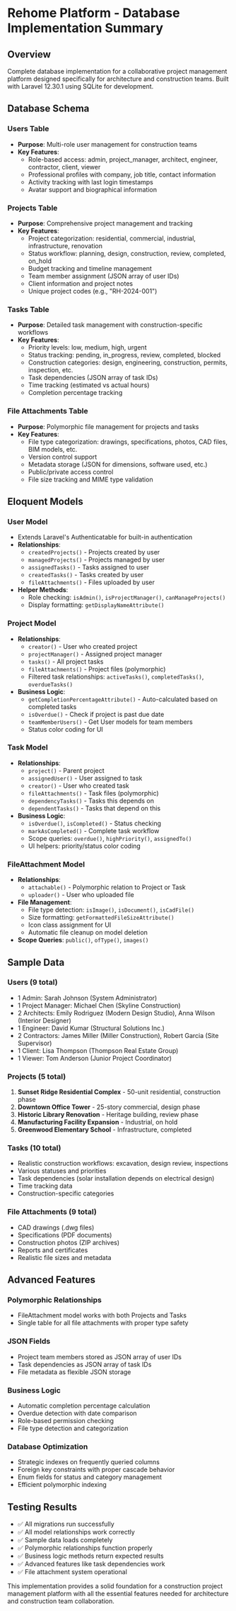 # Rehome Platform - Database Implementation Summary

## Overview
Complete database implementation for a collaborative project management platform designed specifically for architecture and construction teams. Built with Laravel 12.30.1 using SQLite for development.

## Database Schema

### Users Table
- **Purpose**: Multi-role user management for construction teams
- **Key Features**:
  - Role-based access: admin, project_manager, architect, engineer, contractor, client, viewer
  - Professional profiles with company, job title, contact information
  - Activity tracking with last login timestamps
  - Avatar support and biographical information

### Projects Table  
- **Purpose**: Comprehensive project management and tracking
- **Key Features**:
  - Project categorization: residential, commercial, industrial, infrastructure, renovation
  - Status workflow: planning, design, construction, review, completed, on_hold
  - Budget tracking and timeline management
  - Team member assignment (JSON array of user IDs)
  - Client information and project notes
  - Unique project codes (e.g., "RH-2024-001")

### Tasks Table
- **Purpose**: Detailed task management with construction-specific workflows
- **Key Features**:
  - Priority levels: low, medium, high, urgent
  - Status tracking: pending, in_progress, review, completed, blocked  
  - Construction categories: design, engineering, construction, permits, inspection, etc.
  - Task dependencies (JSON array of task IDs)
  - Time tracking (estimated vs actual hours)
  - Completion percentage tracking

### File Attachments Table
- **Purpose**: Polymorphic file management for projects and tasks
- **Key Features**:
  - File type categorization: drawings, specifications, photos, CAD files, BIM models, etc.
  - Version control support
  - Metadata storage (JSON for dimensions, software used, etc.)
  - Public/private access control
  - File size tracking and MIME type validation

## Eloquent Models

### User Model
- Extends Laravel's Authenticatable for built-in authentication
- **Relationships**: 
  - `createdProjects()` - Projects created by user
  - `managedProjects()` - Projects managed by user  
  - `assignedTasks()` - Tasks assigned to user
  - `createdTasks()` - Tasks created by user
  - `fileAttachments()` - Files uploaded by user
- **Helper Methods**:
  - Role checking: `isAdmin()`, `isProjectManager()`, `canManageProjects()`
  - Display formatting: `getDisplayNameAttribute()`

### Project Model
- **Relationships**:
  - `creator()` - User who created project
  - `projectManager()` - Assigned project manager
  - `tasks()` - All project tasks
  - `fileAttachments()` - Project files (polymorphic)
  - Filtered task relationships: `activeTasks()`, `completedTasks()`, `overdueTasks()`
- **Business Logic**:
  - `getCompletionPercentageAttribute()` - Auto-calculated based on completed tasks
  - `isOverdue()` - Check if project is past due date
  - `teamMemberUsers()` - Get User models for team members
  - Status color coding for UI

### Task Model  
- **Relationships**:
  - `project()` - Parent project
  - `assignedUser()` - User assigned to task
  - `creator()` - User who created task
  - `fileAttachments()` - Task files (polymorphic)
  - `dependencyTasks()` - Tasks this depends on
  - `dependentTasks()` - Tasks that depend on this
- **Business Logic**:
  - `isOverdue()`, `isCompleted()` - Status checking
  - `markAsCompleted()` - Complete task workflow
  - Scope queries: `overdue()`, `highPriority()`, `assignedTo()`
  - UI helpers: priority/status color coding

### FileAttachment Model
- **Relationships**:
  - `attachable()` - Polymorphic relation to Project or Task
  - `uploader()` - User who uploaded file
- **File Management**:
  - File type detection: `isImage()`, `isDocument()`, `isCadFile()`
  - Size formatting: `getFormattedFileSizeAttribute()`
  - Icon class assignment for UI
  - Automatic file cleanup on model deletion
- **Scope Queries**: `public()`, `ofType()`, `images()`

## Sample Data

### Users (9 total)
- 1 Admin: Sarah Johnson (System Administrator)
- 1 Project Manager: Michael Chen (Skyline Construction)  
- 2 Architects: Emily Rodriguez (Modern Design Studio), Anna Wilson (Interior Designer)
- 1 Engineer: David Kumar (Structural Solutions Inc.)
- 2 Contractors: James Miller (Miller Construction), Robert Garcia (Site Supervisor)
- 1 Client: Lisa Thompson (Thompson Real Estate Group)
- 1 Viewer: Tom Anderson (Junior Project Coordinator)

### Projects (5 total)
1. **Sunset Ridge Residential Complex** - 50-unit residential, construction phase
2. **Downtown Office Tower** - 25-story commercial, design phase  
3. **Historic Library Renovation** - Heritage building, review phase
4. **Manufacturing Facility Expansion** - Industrial, on hold
5. **Greenwood Elementary School** - Infrastructure, completed

### Tasks (10 total)
- Realistic construction workflows: excavation, design review, inspections
- Various statuses and priorities
- Task dependencies (solar installation depends on electrical design)
- Time tracking data
- Construction-specific categories

### File Attachments (9 total)
- CAD drawings (.dwg files)
- Specifications (PDF documents)  
- Construction photos (ZIP archives)
- Reports and certificates
- Realistic file sizes and metadata

## Advanced Features

### Polymorphic Relationships
- FileAttachment model works with both Projects and Tasks
- Single table for all file attachments with proper type safety

### JSON Fields
- Project team members stored as JSON array of user IDs
- Task dependencies as JSON array of task IDs  
- File metadata as flexible JSON storage

### Business Logic
- Automatic completion percentage calculation
- Overdue detection with date comparison
- Role-based permission checking
- File type detection and categorization

### Database Optimization
- Strategic indexes on frequently queried columns
- Foreign key constraints with proper cascade behavior
- Enum fields for status and category management
- Efficient polymorphic indexing

## Testing Results
- ✅ All migrations run successfully
- ✅ All model relationships work correctly
- ✅ Sample data loads completely
- ✅ Polymorphic relationships function properly
- ✅ Business logic methods return expected results
- ✅ Advanced features like task dependencies work
- ✅ File attachment system operational

This implementation provides a solid foundation for a construction project management platform with all the essential features needed for architecture and construction team collaboration.
